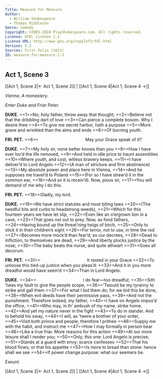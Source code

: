 ```yaml
---
Title: Measure for Measure
Author: 
  - William Shakespeare
  - Thomas Middleton
Genre: Comedy
Copyright: ©2005-2024 PlayShakespeare.com. All rights reserved.
License: GFDL License 1.3
License URL: http://www.gnu.org/copyleft/fdl.html
Version: 5.3
Sources: First Folio (1623)
ID: measure-for-measure-1-3
---
```


## Act 1, Scene 3
[[Act 1, Scene 2|← Act 1, Scene 2]] | [[Act 1, Scene 4|Act 1, Scene 4 →]]

*Vienna. A monastery.*

*Enter Duke and Friar Peter.*

**DUKE.**
==1==No; holy father, throw away that thought;
==2==Believe not that the dribbling dart of love
==3==Can pierce a complete bosom. Why I desire thee
==4==To give me secret harbor, hath a purpose
==5==More grave and wrinkled than the aims and ends
==6==Of burning youth.

**FRI. PET.**
==6==           May your Grace speak of it?

**DUKE.**
==7==My holy sir, none better knows than you
==8==How I have ever lov’d the life removed,
==9==And held in idle price to haunt assemblies
==10==Where youth, and cost, witless bravery keeps.
==11==I have deliver’d to Lord Angelo
==12==(A man of stricture and firm abstinence) 
==13==My absolute power and place here in Vienna,
==14==And he supposes me travel’d to Poland
==15==(For so I have strew’d it in the common ear,
==16==And so it is receiv’d). Now, pious sir,
==17==You will demand of me why I do this.

**FRI. PET.**
==18==Gladly, my lord.

**DUKE.**
==19==We have strict statutes and most biting laws
==20==(The needful bits and curbs to headstrong weeds),
==21==Which for this fourteen years we have let slip,
==22==Even like an o’ergrown lion in a cave,
==23==That goes not out to prey. Now, as fond fathers,
==24==Having bound up the threat’ning twigs of birch,
==25==Only to stick it in their children’s sight
==26==For terror, not to use, in time the rod
==27==Becomes more mock’d than fear’d; so our decrees,
==28==Dead to infliction, to themselves are dead,
==29==And liberty plucks justice by the nose;
==30==The baby beats the nurse, and quite athwart
==31==Goes all decorum.

**FRI. PET.**
==31==           It rested in your Grace
==32==To unloose this tied-up justice when you pleas’d:
==33==And it in you more dreadful would have seem’d
==34==Than in Lord Angelo.

**DUKE.**
==34==           I do fear—too dreadful;
==35==Sith ’twas my fault to give the people scope,
==36==’Twould be my tyranny to strike and gall them
==37==For what I bid them do; for we bid this be done,
==38==When evil deeds have their permissive pass,
==39==And not the punishment. Therefore indeed, my father,
==40==I have on Angelo impos’d the office,
==41==Who may, in th’ ambush of my name, strike home,
==42==And yet my nature never in the fight
==43==To do in slander. And to behold his sway,
==44==I will, as ’twere a brother of your order,
==45==Visit both prince and people; therefore I prithee
==46==Supply me with the habit, and instruct me
==47==How I may formally in person bear
==48==Like a true friar. More reasons for this action
==49==At our more leisure shall I render you;
==50==Only, this one: Lord Angelo is precise;
==51==Stands at a guard with envy; scarce confesses
==52==That his blood flows; or that his appetite
==53==Is more to bread than stone: hence shall we see
==54==If power change purpose: what our seemers be.

*Exeunt.*

[[Act 1, Scene 2|← Act 1, Scene 2]] | [[Act 1, Scene 4|Act 1, Scene 4 →]]